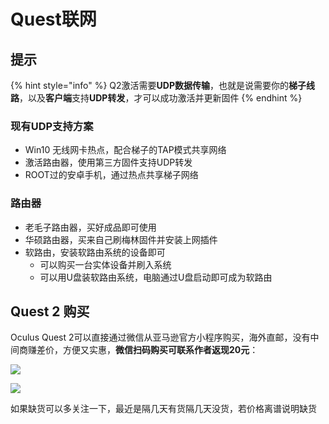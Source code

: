 # Quest联网

## 提示

{% hint style="info" %}
Q2激活需要**UDP数据传输**，也就是说需要你的**梯子线路**，以及**客户端**支持**UDP转发**，才可以成功激活并更新固件
{% endhint %}

### 现有UDP支持方案

* Win10 无线网卡热点，配合梯子的TAP模式共享网络
* 激活路由器，使用第三方固件支持UDP转发
* ROOT过的安卓手机，通过热点共享梯子网络

### 路由器

* 老毛子路由器，买好成品即可使用
* 华硕路由器，买来自己刷梅林固件并安装上网插件
* 软路由，安装软路由系统的设备即可
  * 可以购买一台实体设备并刷入系统
  * 可以用U盘装软路由系统，电脑通过U盘启动即可成为软路由

## Quest 2 购买

Oculus Quest 2可以直接通过微信从亚马逊官方小程序购买，海外直邮，没有中间商赚差价，方便又实惠，**微信扫码购买可联系作者返现20元**：

![](https://cdn.jsdelivr.net/gh/EYW-015/Oculus-guide-China/quest/amz64.png)

![](https://cdn.jsdelivr.net/gh/EYW-015/Oculus-guide-China/quest/amz256.png)

如果缺货可以多关注一下，最近是隔几天有货隔几天没货，若价格离谱说明缺货

